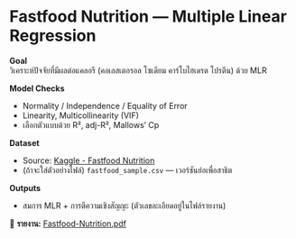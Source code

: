 # Fastfood Nutrition — Multiple Linear Regression

**Goal**  
วิเคราะห์ปัจจัยที่มีผลต่อแคลอรี (คอเลสเตอรอล โซเดียม คาร์โบไฮเดรต โปรตีน) ด้วย MLR

**Model Checks**  
- Normality / Independence / Equality of Error  
- Linearity, Multicollinearity (VIF)  
- เลือกตัวแบบด้วย R², adj-R², Mallows’ Cp

**Dataset**
- Source: [Kaggle - Fastfood Nutrition](https://www.kaggle.com/datasets/ulrikthygepedersen/fastfood-nutrition)
- (ถ้าจะใส่ตัวอย่างไฟล์) `fastfood_sample.csv` — เวอร์ชันย่อเพื่อสาธิต

**Outputs**  
- สมการ MLR + การตีความเชิงสัญญะ (ตัวเลขละเอียดอยู่ในไฟล์รายงาน)

📄 **รายงาน:** [Fastfood-Nutrition.pdf](./Fastfood-Nutrition.pdf)
